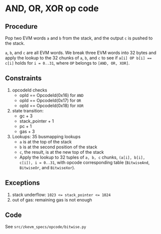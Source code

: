 # AND, OR, XOR op code

## Procedure

Pop two EVM words `a` and `b` from the stack, and the output `c` is pushed to
the stack.

`a`, `b`, and `c` are all EVM words. We break three EVM words into 32 bytes and
apply the lookup to the 32 chunks of `a`, `b`, and `c` to see if
`a[i] OP b[i] == c[i]` holds for `i = 0..31`, where `OP` belongs to
`[AND, OR, XOR]`.

## Constraints

1. opcodeId checks
    - opId == OpcodeId(0x16) for `AND`
    - opId == OpcodeId(0x17) for `OR`
    - opId == OpcodeId(0x18) for `XOR`
2. state transition:
    - gc + 3
    - stack_pointer + 1
    - pc + 1
    - gas + 3
3. Lookups: 35 busmapping lookups
    - `a` is at the top of the stack
    - `b` is at the second position of the stack
    - `c`, the result, is at the new top of the stack
    - Apply the lookup to 32 tuples of `a, b, c` chunks,
        `(a[i], b[i], c[i]), i = 0..31`, with opcode corresponding table
        (`BitwiseAnd`, `BitwiseOr`, and `BitwiseXor`).

## Exceptions

1. stack underflow: `1023 <= stack_pointer <= 1024`
2. out of gas: remaining gas is not enough

## Code

See `src/zkevm_specs/opcode/bitwise.py`
